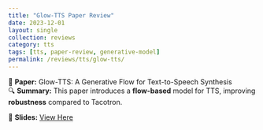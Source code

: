 ```yaml
---
title: "Glow-TTS Paper Review"
date: 2023-12-01
layout: single
collection: reviews
category: tts
tags: [tts, paper-review, generative-model]
permalink: /reviews/tts/glow-tts/
---
```


📝 **Paper:** Glow-TTS: A Generative Flow for Text-to-Speech Synthesis  
🔍 **Summary:** This paper introduces a **flow-based** model for TTS, improving **robustness** compared to Tacotron.

📄 **Slides:** [View Here](https://docs.google.com/presentation/d/1lhloQL3CJ2nW5MJ0QOZB9X2D2kzd8BA3/edit?usp=sharing&ouid=116677507102760525154&rtpof=true&sd=true)

<!-- ![Slide Preview](/images/glow-tts-preview.png) -->
